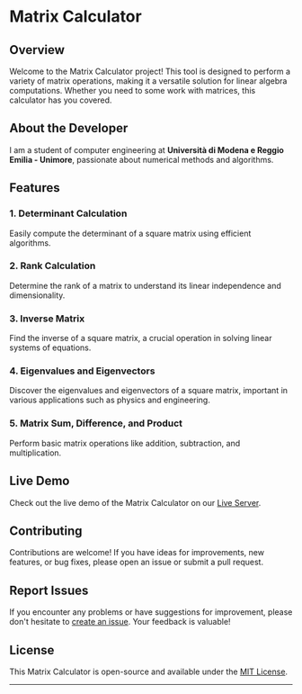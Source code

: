 # Matrix Calculator

## Overview

Welcome to the Matrix Calculator project! This tool is designed to perform a variety of matrix operations, making it a versatile solution for linear algebra computations. Whether you need to some work with matrices, this calculator has you covered. 

## About the Developer

I am a student of computer engineering at **Università di Modena e Reggio Emilia - Unimore**, passionate about numerical methods and algorithms.

## Features

### 1. Determinant Calculation
Easily compute the determinant of a square matrix using efficient algorithms.

### 2. Rank Calculation
Determine the rank of a matrix to understand its linear independence and dimensionality.

### 3. Inverse Matrix
Find the inverse of a square matrix, a crucial operation in solving linear systems of equations.

### 4. Eigenvalues and Eigenvectors
Discover the eigenvalues and eigenvectors of a square matrix, important in various applications such as physics and engineering.

### 5. Matrix Sum, Difference, and Product
Perform basic matrix operations like addition, subtraction, and multiplication.

## Live Demo

Check out the live demo of the Matrix Calculator on our [Live Server](https://marincervinschi.github.io/MatrixCalculator/).

## Contributing

Contributions are welcome! If you have ideas for improvements, new features, or bug fixes, please open an issue or submit a pull request.

## Report Issues

If you encounter any problems or have suggestions for improvement, please don't hesitate to [create an issue](https://github.com/MarinCervinschi/MatrixCalculator/issues). Your feedback is valuable!

## License

This Matrix Calculator is open-source and available under the [MIT License](LICENSE).

---
